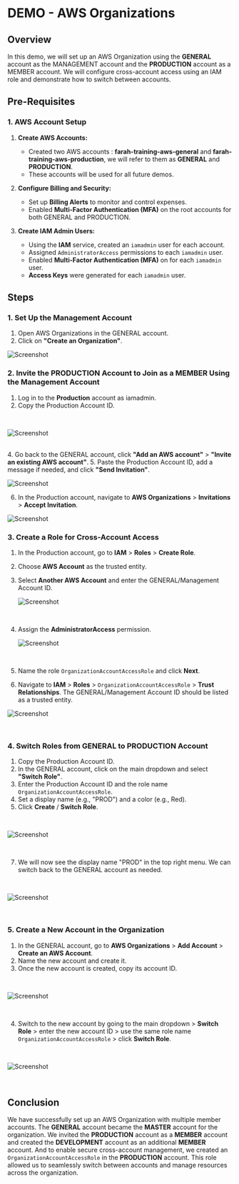 # DEMO - AWS Organizations

## <h2>Overview</h2>
In this demo, we will set up an AWS Organization using the <strong>GENERAL</strong> account as the MANAGEMENT account and the <strong>PRODUCTION</strong> account as a MEMBER account. We will configure cross-account access using an IAM role and demonstrate how to switch between accounts.

## <h2>Pre-Requisites</h2>

### <h3>1. AWS Account Setup</h3>
1. **Create AWS Accounts:**
   - Created two AWS accounts : <strong>farah-training-aws-general</strong> and <strong>farah-training-aws-production</strong>, we will refer to them as <strong>GENERAL</strong> and <strong>PRODUCTION</strong>.
   - These accounts will be used for all future demos.

2. **Configure Billing and Security:**
   - Set up <strong>Billing Alerts</strong> to monitor and control expenses. 
   - Enabled <strong>Multi-Factor Authentication (MFA)</strong> on the root accounts for both GENERAL and PRODUCTION.

3. **Create IAM Admin Users:**
   - Using the <strong>IAM</strong> service, created an `iamadmin` user for each account.
   - Assigned `AdministratorAccess` permissions to each `iamadmin` user.
   - Enabled <strong>Multi-Factor Authentication (MFA)</strong> on for each `iamadmin` user.
   - <strong>Access Keys</strong> were generated for each `iamadmin` user.

## <h2>Steps</h2>

### <h3>1. Set Up the Management Account</h3>
1. Open AWS Organizations in the GENERAL account.
2. Click on <strong>"Create an Organization"</strong>.
   <br/>
   
![Screenshot](https://imgur.com/xjzt5eJ.png)
<br/>
### <h3>2. Invite the PRODUCTION Account to Join as a MEMBER Using the Management Account </h3>
1. Log in to the <strong>Production</strong> account as iamadmin.
2. Copy the Production Account ID.
 <br/>
 
![Screenshot](https://imgur.com/m0XXGVK.png)

<br/>
4. Go back to the GENERAL account, click <strong>"Add an AWS account"</strong> > <strong>"Invite an existing AWS account"</strong>.
5. Paste the Production Account ID, add a message if needed, and click <strong>"Send Invitation"</strong>.
<br/>

![Screenshot](https://imgur.com/DqS5zyH.png)
<br/>

6. In the Production account, navigate to <strong>AWS Organizations</strong> > <strong>Invitations</strong> > <strong>Accept Invitation</strong>.
   <br/>
   
![Screenshot](https://imgur.com/Pcp2Rzf.png)
<br/>

### <h3>3. Create a Role for Cross-Account Access</h3>
1. In the Production account, go to <strong>IAM</strong> > <strong>Roles</strong> > <strong>Create Role</strong>.
2. Choose <strong>AWS Account</strong> as the trusted entity.
3. Select <strong>Another AWS Account</strong> and enter the GENERAL/Management Account ID.
   <br/>
   
   ![Screenshot](https://imgur.com/hagtGVh.png)
   
   <br/>
   
5. Assign the <strong>AdministratorAccess</strong> permission.
   <br/>
   
   ![Screenshot](https://imgur.com/wkj3eP4.png)
   
   <br/>
6. Name the role `OrganizationAccountAccessRole` and click <strong>Next</strong>.

7. Navigate to <strong>IAM</strong> > <strong>Roles</strong> > `OrganizationAccountAccessRole` > <strong>Trust Relationships</strong>. The GENERAL/Management Account ID should be listed as a trusted entity.
   <br/>
   
![Screenshot](https://imgur.com/WYZgRFh.png)

<br/>

### <h3>4. Switch Roles from GENERAL to PRODUCTION Account</h3>
1. Copy the Production Account ID.
2. In the GENERAL account, click on the main dropdown and select <strong>"Switch Role"</strong>.
3. Enter the Production Account ID and the role name `OrganizationAccountAccessRole`.
4. Set a display name (e.g., "PROD") and a color (e.g., Red).
5. Click <strong>Create</strong> / <strong>Switch Role</strong>.
<br/>

![Screenshot](https://imgur.com/4u4Xv7h.png)

<br/>

7. We will now see the display name "PROD" in the top right menu. We can switch back to the GENERAL account as needed.
<br/>

![Screenshot](https://imgur.com/UYH7v4W.png)

<br/>

### <h3>5. Create a New Account in the Organization</h3>
1. In the GENERAL account, go to <strong>AWS Organizations</strong> > <strong>Add Account</strong> > <strong>Create an AWS Account</strong>.
2. Name the new account and create it.
3. Once the new account is created, copy its account ID.
<br/>

![Screenshot](https://imgur.com/8DRzMRE.png)

<br/>

4. Switch to the new account by going to the main dropdown > <strong>Switch Role</strong> > enter the new account ID > use the same role name `OrganizationAccountAccessRole` > click <strong>Switch Role</strong>.
<br/>

![Screenshot](https://imgur.com/alYixAi.png)

<br/>

## <h2>Conclusion</h2>
We have successfully set up an AWS Organization with multiple member accounts. The **GENERAL** account became the **MASTER** account for the organization. We invited the **PRODUCTION** account as a **MEMBER** account and created the **DEVELOPMENT** account as an additional **MEMBER** account.
And to enable secure cross-account management, we created an `OrganizationAccountAccessRole` in the **PRODUCTION** account. This role allowed us to seamlessly switch between accounts and manage resources across the organization.



